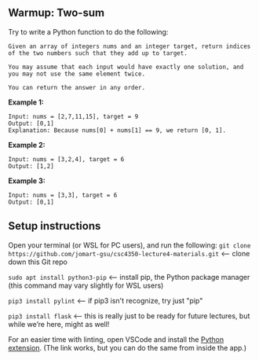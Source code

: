## Warmup: Two-sum
Try to write a Python function to do the following:

```
Given an array of integers nums and an integer target, return indices of the two numbers such that they add up to target.

You may assume that each input would have exactly one solution, and you may not use the same element twice.

You can return the answer in any order.
```

**Example 1:**
```
Input: nums = [2,7,11,15], target = 9
Output: [0,1]
Explanation: Because nums[0] + nums[1] == 9, we return [0, 1].
```

**Example 2:**
```
Input: nums = [3,2,4], target = 6
Output: [1,2]
```
**Example 3:**
```
Input: nums = [3,3], target = 6
Output: [0,1]
```

## Setup instructions
Open your terminal (or WSL for PC users), and run the following:
`git clone https://github.com/jomart-gsu/csc4350-lecture4-materials.git` <-- clone down this Git repo

`sudo apt install python3-pip` <-- install pip, the Python package manager (this command may vary slightly for WSL users)

`pip3 install pylint` <-- if pip3 isn't recognize, try just "pip"

`pip3 install flask` <-- this is really just to be ready for future lectures, but while we’re here, might as well!

For an easier time with linting, open VSCode and install the [Python extension](https://marketplace.visualstudio.com/items?itemName=ms-python.python). (The link works, but you can do the same from inside the app.)
